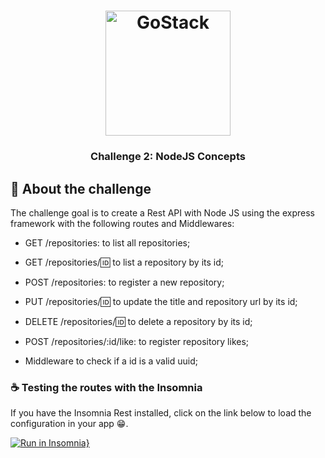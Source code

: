 <h1 align="center">
    <img alt="GoStack" src="https://rocketseat-cdn.s3-sa-east-1.amazonaws.com/bootcamp-header.png" width="200px" />
</h1>

<h3 align="center">
  Challenge 2: NodeJS Concepts
</h3>

##  :rocket: About the challenge

The challenge goal is to create a Rest API with Node JS using the express framework with the following routes and Middlewares:


- GET /repositories: to list all repositories;
- GET /repositories/:id: to list a repository by its id;
- POST /repositories: to register a new repository;
- PUT /repositories/:id: to update the title and repository url by its id;
- DELETE /repositories/:id: to delete a repository by its id;
- POST /repositories/:id/like: to register repository likes;

- Middleware to check if a id is a valid uuid;


### :coffee: Testing the routes with the Insomnia

If you have the Insomnia Rest installed, click on the link below to load the configuration in your app :grin:.

[![Run in Insomnia}](https://insomnia.rest/images/run.svg)](https://insomnia.rest/run/?label=Challenge%202%3A%20NodeJS%20Concepts&uri=https%3A%2F%2Fgithub.com%2Fmesaquejunior%2Fnodejsconcepts%2Fblob%2Fmaster%2Fpackage.json)